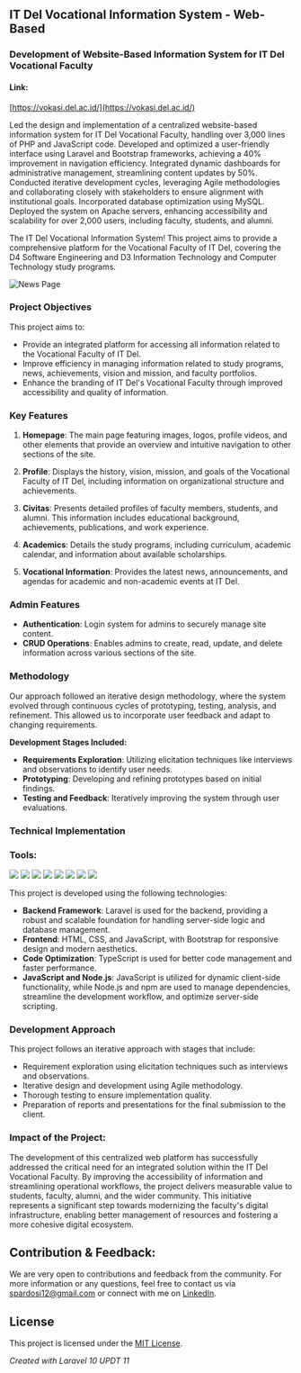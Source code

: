 ## IT Del Vocational Information System - Web-Based

### Development of Website-Based Information System for IT Del Vocational Faculty
#### Link:
[https://vokasi.del.ac.id/](https://vokasi.del.ac.id/)

Led the design and implementation of a centralized website-based information system for IT Del Vocational Faculty, handling over 3,000 lines of PHP and JavaScript code. Developed and optimized a user-friendly interface using Laravel and Bootstrap frameworks, achieving a 40% improvement in navigation efficiency. Integrated dynamic dashboards for administrative management, streamlining content updates by 50%. Conducted iterative development cycles, leveraging Agile methodologies and collaborating closely with stakeholders to ensure alignment with institutional goals. Incorporated database optimization using MySQL. Deployed the system on Apache servers, enhancing accessibility and scalability for over 2,000 users, including faculty, students, and alumni.

The IT Del Vocational Information System! This project aims to provide a comprehensive platform for the Vocational Faculty of IT Del, covering the D4 Software Engineering and D3 Information Technology and Computer Technology study programs.

![News Page](https://github.com/sionprdsi/FakultasVokasiITDel/assets/115578048/86946b51-90fb-4554-9f72-5c24d472edd6)

### Project Objectives

This project aims to:
- Provide an integrated platform for accessing all information related to the Vocational Faculty of IT Del.
- Improve efficiency in managing information related to study programs, news, achievements, vision and mission, and faculty portfolios.
- Enhance the branding of IT Del's Vocational Faculty through improved accessibility and quality of information.

### Key Features

1. **Homepage**: The main page featuring images, logos, profile videos, and other elements that provide an overview and intuitive navigation to other sections of the site.
   
2. **Profile**: Displays the history, vision, mission, and goals of the Vocational Faculty of IT Del, including information on organizational structure and achievements.

3. **Civitas**: Presents detailed profiles of faculty members, students, and alumni. This information includes educational background, achievements, publications, and work experience.

4. **Academics**: Details the study programs, including curriculum, academic calendar, and information about available scholarships.

5. **Vocational Information**: Provides the latest news, announcements, and agendas for academic and non-academic events at IT Del.

### Admin Features

- **Authentication**: Login system for admins to securely manage site content.
- **CRUD Operations**: Enables admins to create, read, update, and delete information across various sections of the site.

### Methodology
Our approach followed an iterative design methodology, where the system evolved through continuous cycles of prototyping, testing, analysis, and refinement. This allowed us to incorporate user feedback and adapt to changing requirements.

**Development Stages Included:**

- **Requirements Exploration**: Utilizing elicitation techniques like interviews and observations to identify user needs.
- **Prototyping**: Developing and refining prototypes based on initial findings.
- **Testing and Feedback**: Iteratively improving the system through user evaluations.

### Technical Implementation
### <summary><strong>Tools:</strong></summary>
<p>
    <img src="https://img.shields.io/badge/Framework-Laravel-red?logo=laravel&logoColor=white" />
    <img src="https://img.shields.io/badge/Code-PHP-blue?&logo=php" />
    <img src="https://img.shields.io/badge/Frontend-HTML5-yellow?logo=html5&logoColor=white" />
    <img src="https://img.shields.io/badge/Frontend-CSS3-blue?logo=css3&logoColor=white" />
    <img src="https://img.shields.io/badge/Frontend-JavaScript-yellow?logo=javascript&logoColor=white" />
    <img src="https://img.shields.io/badge/Frontend-Bootstrap-563d7c?logo=bootstrap&logoColor=white" />
    <img src="https://img.shields.io/badge/Frontend-TypeScript-blue?logo=typescript&logoColor=white" />
    <img src="https://img.shields.io/badge/Backend-Node.js-green?logo=node.js&logoColor=white" />
</p>

This project is developed using the following technologies:

- **Backend Framework**: Laravel is used for the backend, providing a robust and scalable foundation for handling server-side logic and database management.
- **Frontend**: HTML, CSS, and JavaScript, with Bootstrap for responsive design and modern aesthetics.
- **Code Optimization**: TypeScript is used for better code management and faster performance.
- **JavaScript and Node.js**: JavaScript is utilized for dynamic client-side functionality, while Node.js and npm are used to manage dependencies, streamline the development workflow, and optimize server-side scripting.

### Development Approach

This project follows an iterative approach with stages that include:
- Requirement exploration using elicitation techniques such as interviews and observations.
- Iterative design and development using Agile methodology.
- Thorough testing to ensure implementation quality.
- Preparation of reports and presentations for the final submission to the client.

### Impact of the Project:
The development of this centralized web platform has successfully addressed the critical need for an integrated solution within the IT Del Vocational Faculty. By improving the accessibility of information and streamlining operational workflows, the project delivers measurable value to students, faculty, alumni, and the wider community. This initiative represents a significant step towards modernizing the faculty's digital infrastructure, enabling better management of resources and fostering a more cohesive digital ecosystem.

## Contribution & Feedback:
We are very open to contributions and feedback from the community. For more information or any questions, feel free to contact us via [spardosi12@gmail.com](mailto:spardosi12@gmail.com) or connect with me on [LinkedIn](https://www.linkedin.com/in/sion-pardosi-961607254/).

## License

This project is licensed under the [MIT License](LICENSE).

*Created with Laravel 10 UPDT 11*
